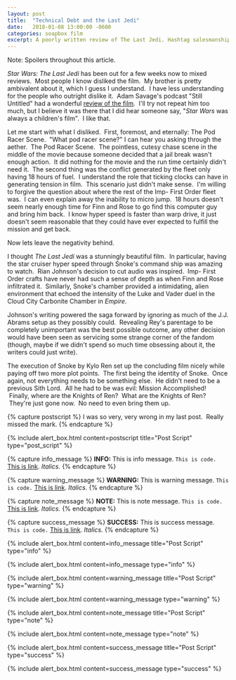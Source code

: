 ```yaml
---
layout: post
title:  "Technical Debt and the Last Jedi"
date:   2018-01-08 13:00:00 -0600
categories: soapbox film
excerpt: A poorly written review of The Last Jedi. Hashtag salesmanship.
---
```

Note: Spoilers throughout this article.

<em>Star Wars: The Last Jedi</em> has been out for a few weeks now to mixed reviews.  Most people I know disliked the film.  My brother is pretty ambivalent about it, which I guess I understand.  I have less understanding for the people who outright dislike it.  Adam Savage's podcast "Still Untitled" had a wonderful <a href="https://itunes.apple.com/us/podcast/last-jedi-spoilercast-still-untitled-adam-savage-project/id586730504?i=1000397863360&amp;mt=2">review of the film</a>.  I'll try not repeat him too much, but I believe it was there that I did hear someone say, "<em>Star Wars</em> was always a children's film".  I like that.

Let me start with what I disliked.  First, foremost, and eternally: The Pod Racer Scene.  "What pod racer scene?" I can hear you asking through the aether.  The Pod Racer Scene.  The pointless, cutesy chase scene in the middle of the movie because someone decided that a jail break wasn't enough action.  It did nothing for the movie and the run time certainly didn't need it.  The second thing was the conflict generated by the fleet only having 18 hours of fuel.  I understand the role that ticking clocks can have in generating tension in film.  This scenario just didn't make sense.  I'm willing to forgive the question about where the rest of the Imp- First Order fleet was.  I can even explain away the inability to micro jump.  18 hours doesn't seem nearly enough time for Finn and Rose to go find this computer guy and bring him back.  I know hyper speed is faster than warp drive, it just doesn't seem reasonable that they could have ever expected to fulfill the mission and get back.

Now lets leave the negativity behind.

I thought <em>The Last Jedi</em> was a stunningly beautiful film.  In particular, having the star cruiser hyper speed through Snoke's command ship was amazing to watch.  Rian Johnson's decision to cut audio was inspired.  Imp- First Order crafts have never had such a sense of depth as when Finn and Rose infiltrated it.  Similarly, Snoke's chamber provided a intimidating, alien environment that echoed the intensity of the Luke and Vader duel in the Cloud City Carbonite Chamber in <em>Empire</em>.

Johnson's writing powered the saga forward by ignoring as much of the J.J. Abrams setup as they possibly could.  Revealing Rey's parentage to be completely unimportant was the best possible outcome, any other decision would have been seen as servicing some strange corner of the fandom (though, maybe if we didn't spend so much time obsessing about it, the writers could just write).

The execution of Snoke by Kylo Ren set up the concluding film nicely while paying off two more plot points.  The first being the identity of Snoke.  Once again, not everything needs to be something else.  He didn't need to be a previous Sith Lord.  All he had to be was evil: Mission Accomplished!  Finally, where are the Knights of Ren?  What are the Knights of Ren?  They're just gone now.  No need to even bring them up.

{% capture postscript %}
I was so very, very wrong in my last post.  Really missed the mark.
{% endcapture %}

{% include alert_box.html content=postscript title="Post Script" type="post_script" %}

{% capture info_message %}
**INFO:** This is info message. `This is code.`  [This is link](http://www.cnn.com). *Italics.*
{% endcapture %}

{% capture warning_message %}
**WARNING:** This is warning message. `This is code.`  [This is link](http://www.cnn.com). *Italics.*
{% endcapture %}

{% capture note_message %}
**NOTE:** This is note message. `This is code.`  [This is link](http://www.cnn.com). *Italics.*
{% endcapture %}

{% capture success_message %}
**SUCCESS:** This is success message. `This is code.`  [This is link](http://www.cnn.com). *Italics.*
{% endcapture %}

{% include alert_box.html content=info_message title="Post Script" type="info" %}

{% include alert_box.html content=info_message type="info" %}

{% include alert_box.html content=warning_message title="Post Script" type="warning" %}

{% include alert_box.html content=warning_message type="warning" %}

{% include alert_box.html content=note_message title="Post Script" type="note" %}

{% include alert_box.html content=note_message type="note" %}

{% include alert_box.html content=success_message title="Post Script" type="success" %}

{% include alert_box.html content=success_message type="success" %}
